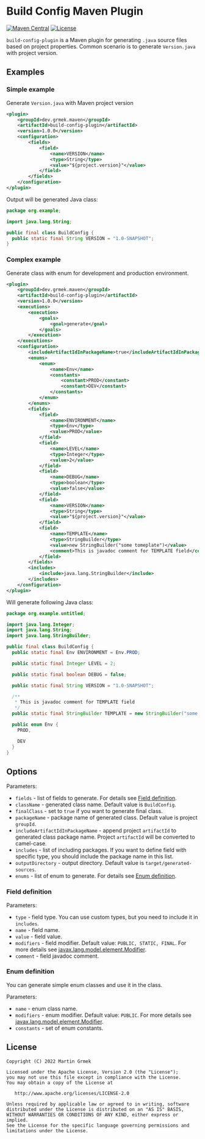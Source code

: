 # Build Config Maven Plugin

[![Maven Central](https://maven-badges.herokuapp.com/maven-central/dev.grmek.maven/build-config-plugin/badge.svg?style=plastic)](https://maven-badges.herokuapp.com/maven-central/dev.grmek.maven/build-config-plugin)
[![License](https://img.shields.io/badge/License-Apache_2.0-blue.svg?style=plastic)](LICENSE)

`build-config-plugin` is a Maven plugin for generating `.java` source files based on project properties.
Common scenario is to generate `Version.java` with project version.

## Examples

### Simple example

Generate `Version.java` with Maven project version

```xml
<plugin>
    <groupId>dev.grmek.maven</groupId>
    <artifactId>build-config-plugin</artifactId>
    <version>1.0.0</version>
    <configuration>
        <fields>
            <field>
                <name>VERSION</name>
                <type>String</type>
                <value>"${project.version}"</value>
            </field>
        </fields>
    </configuration>
</plugin>
```

Output will be generated Java class:

```java
package org.example;

import java.lang.String;

public final class BuildConfig {
  public static final String VERSION = "1.0-SNAPSHOT";
}
```

### Complex example

Generate class with enum for development and production environment.

```xml
<plugin>
    <groupId>dev.grmek.maven</groupId>
    <artifactId>build-config-plugin</artifactId>
    <version>1.0.0</version>
    <executions>
        <execution>
            <goals>
                <goal>generate</goal>
            </goals>
        </execution>
    </executions>
    <configuration>
        <includeArtifactIdInPackageName>true</includeArtifactIdInPackageName>
        <enums>
            <enum>
                <name>Env</name>
                <constants>
                    <constant>PROD</constant>
                    <constant>DEV</constant>
                </constants>
            </enum>
        </enums>
        <fields>
            <field>
                <name>ENVIRONMENT</name>
                <type>Env</type>
                <value>PROD</value>
            </field>
            <field>
                <name>LEVEL</name>
                <type>Integer</type>
                <value>2</value>
            </field>
            <field>
                <name>DEBUG</name>
                <type>boolean</type>
                <value>false</value>
            </field>
            <field>
                <name>VERSION</name>
                <type>String</type>
                <value>"${project.version}"</value>
            </field>
            <field>
                <name>TEMPLATE</name>
                <type>StringBuilder</type>
                <value>new StringBuilder("some tomeplate")</value>
                <comment>This is javadoc comment for TEMPLATE field</comment>
            </field>
        </fields>
        <includes>
            <include>java.lang.StringBuilder</include>
        </includes>
    </configuration>
</plugin>
```

Will generate following Java class:

```java
package org.example.untitled;

import java.lang.Integer;
import java.lang.String;
import java.lang.StringBuilder;

public final class BuildConfig {
  public static final Env ENVIRONMENT = Env.PROD;

  public static final Integer LEVEL = 2;

  public static final boolean DEBUG = false;

  public static final String VERSION = "1.0-SNAPSHOT";

  /**
   * This is javadoc comment for TEMPLATE field
   */
  public static final StringBuilder TEMPLATE = new StringBuilder("some tomeplate");

  public enum Env {
    PROD,

    DEV
  }
}
```

## Options

Parameters:
- `fields` - list of fields to generate. For details see [Field definition](#field-definition). 
- `className` - generated class name. Default value is `BuildConfig`.
- `finalClass` - set to `true` if you want to generate final class.
- `packageName` - package name of generated class. Default value is project `groupId`.
- `includeArtifactIdInPackageName` - append project `artifactId` to generated class package name. Project `artifactId` will be converted to camel-case.
- `includes` - list of including packages. If you want to define field with specific type, you should include the package name in this list.
- `outputDirectory` - output directory. Default value is `target/generated-sources`.
- `enums` - list of enum to generate. For details see [Enum definition](#enum-definition).

### Field definition

Parameters:
- `type` - field type. You can use custom types, but you need to include it in `includes`. 
- `name` - field name.
- `value` - field value.
- `modifiers` - field modifier. Default value: `PUBLIC, STATIC, FINAL`. For more details see [javax.lang.model.element.Modifier](https://docs.oracle.com/javase/8/docs/api/javax/lang/model/element/Modifier.html). 
- `comment` - field javadoc comment.


### Enum definition

You can generate simple enum classes and use it in the class.

Parameters:
- `name` - enum class name.
- `modifiers` - enum modifier. Default value: `PUBLIC`. For more details see [javax.lang.model.element.Modifier](https://docs.oracle.com/javase/8/docs/api/javax/lang/model/element/Modifier.html).
- `constants` - set of enum constants.

## License

    Copyright (C) 2022 Martin Grmek

    Licensed under the Apache License, Version 2.0 (the "License");
    you may not use this file except in compliance with the License.
    You may obtain a copy of the License at

       http://www.apache.org/licenses/LICENSE-2.0

    Unless required by applicable law or agreed to in writing, software
    distributed under the License is distributed on an "AS IS" BASIS,
    WITHOUT WARRANTIES OR CONDITIONS OF ANY KIND, either express or implied.
    See the License for the specific language governing permissions and
    limitations under the License.

